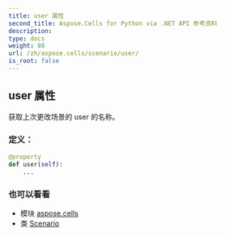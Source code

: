 ```yaml
---
title: user 属性
second_title: Aspose.Cells for Python via .NET API 参考资料
description:
type: docs
weight: 80
url: /zh/aspose.cells/scenario/user/
is_root: false
---
```

## user 属性

获取上次更改场景的 user 的名称。
### 定义：
```python
@property
def user(self):
    ...
```

### 也可以看看
* 模块 [aspose.cells](../../)
* 类 [Scenario](/cells/python-net/zh/aspose.cells/scenario)

